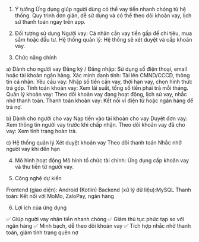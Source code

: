 1. Ý tưởng
Ứng dụng giúp người dùng có thể vay tiền nhanh chóng từ hệ thống. Quy trình đơn giản, dễ sử dụng và có thể theo dõi khoản vay, lịch sử thanh toán ngay trên app.

2. Đối tượng sử dụng
Người vay: Cá nhân cần vay tiền gấp để chi tiêu, mua sắm hoặc đầu tư.
Hệ thống quản lý: Hệ thống sẽ xét duyệt và cấp khoản vay.

3. Chức năng chính

a) Dành cho người vay
Đăng ký / Đăng nhập: Sử dụng số điện thoại, email hoặc tài khoản ngân hàng.
Xác minh danh tính: Tải lên CMND/CCCD, thông tin cá nhân.
Yêu cầu vay: Nhập số tiền cần vay, thời hạn vay, chọn hình thức trả góp.
Tính toán khoản vay: Xem lãi suất, tổng số tiền phải trả mỗi tháng.
Quản lý khoản vay: Theo dõi khoản vay đang hoạt động, lịch sử vay, nhắc nhở thanh toán.
Thanh toán khoản vay: Kết nối ví điện tử hoặc ngân hàng để trả nợ.

b) Dành cho người cho vay
Nạp tiền vào tài khoản cho vay
Duyệt đơn vay: Xem thông tin người vay trước khi chấp nhận.
Theo dõi khoản vay đã cho vay: Xem tình trạng hoàn trả.

c) Hệ thống quản lý
Xét duyệt khoản vay 
Theo dõi thanh toán
Nhắc nhở người vay khi đến hạn

4. Mô hình hoạt động
Mô hình tổ chức tài chính: Ứng dụng cấp khoản vay và thu tiền từ người vay.

5. Công nghệ dự kiến
   
Frontend (giao diện): Android (Kotlin)
Backend (xử lý dữ liệu):MySQL
Thanh toán: Kết nối với MoMo, ZaloPay, ngân hàng

6. Lợi ích của ứng dụng
     
✅ Giúp người vay nhận tiền nhanh chóng
✅ Giảm thủ tục phức tạp so với ngân hàng
✅ Minh bạch, dễ theo dõi khoản vay
✅ Tích hợp nhắc nhở thanh toán, giảm tình trạng quên nợ
